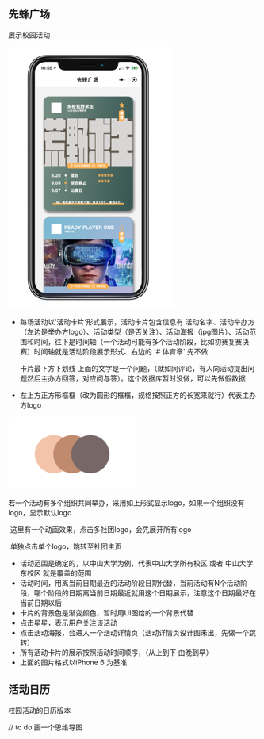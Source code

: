 ## 先蜂广场

展示校园活动

![](UI/先蜂广场.png)

* 每场活动以’活动卡片‘形式展示，活动卡片包含信息有 活动名字、活动举办方（左边是举办方logo）、活动类型（是否关注）、活动海报（jpg图片）、活动范围和时间，往下是时间轴（一个活动可能有多个活动阶段，比如初赛复赛决赛）时间轴就是活动阶段展示形式、右边的 '# 体育章' 先不做

  卡片最下方下划线 上面的文字是一个问题，（就如同评论，有人向活动提出问题然后主办方回答，对应问与答）。这个数据库暂时没做，可以先做假数据

* 左上方正方形框框（改为圆形的框框，规格按照正方的长宽来就行）代表主办方logo


![](UI/多社团logo.png)

​	若一个活动有多个组织共同举办，采用如上形式显示logo，如果一个组织没有logo，显示默认logo

​	这里有一个动画效果，点击多社团logo，会先展开所有logo

​	单独点击单个logo，跳转至社团主页

* 活动范围是确定的，以中山大学为例，代表中山大学所有校区 或者 中山大学东校区 就是覆盖的范围
* 活动时间，用离当前日期最近的活动阶段日期代替，当前活动有N个活动阶段，哪个阶段的日期离当前日期最近就用这个日期展示，注意这个日期最好在当前日期以后
* 卡片的背景色是渐变颜色，暂时用UI图给的一个背景代替
* 点击星星，表示用户关注该活动
* 点击活动海报，会进入一个活动详情页（活动详情页设计图未出，先做一个跳转）
* 所有活动卡片的展示按照活动时间顺序，（从上到下 由晚到早）
* 上面的图片格式以iPhone 6 为基准


## 活动日历

校园活动的日历版本





// to do 画一个思维导图